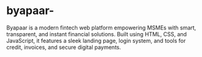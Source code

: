 # byapaar-
Byapaar is a modern fintech web platform empowering MSMEs with smart, transparent, and instant financial solutions. Built using HTML, CSS, and JavaScript, it features a sleek landing page, login system, and tools for credit, invoices, and secure digital payments.
